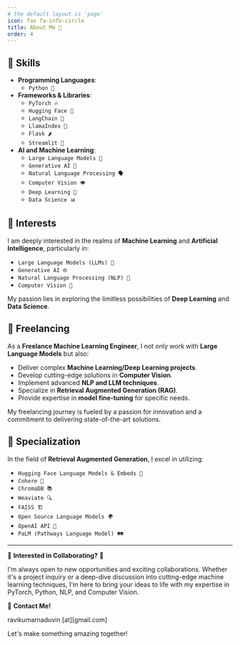 ```yaml
---
# the default layout is 'page'
icon: fas fa-info-circle
title: About Me 🚀
order: 4
---
```


## 🔧 Skills

- **Programming Languages**: 
  - `Python 🐍`
- **Frameworks & Libraries**: 
  - `PyTorch 🔥`
  - `Hugging Face 🤗`
  - `LangChain 🔗`
  - `LlamaIndex 🦙`
  - `Flask 🌶️`
  - `Streamlit 🎈`
- **AI and Machine Learning**:
  - `Large Language Models 📖`
  - `Generative AI 🧠`
  - `Natural Language Processing 🗣️`
  - `Computer Vision 👁️`
  - `Deep Learning 🤖`
  - `Data Science 📊`

## 🌟 Interests

I am deeply interested in the realms of **Machine Learning** and **Artificial Intelligence**, particularly in:

- `Large Language Models (LLMs) 💬`
- `Generative AI 🌐`
- `Natural Language Processing (NLP) 📝`
- `Computer Vision 📸`

My passion lies in exploring the limitless possibilities of **Deep Learning** and **Data Science**. 

## 💼 Freelancing

As a **Freelance Machine Learning Engineer**, I not only work with **Large Language Models** but also:

- Deliver complex **Machine Learning/Deep Learning projects**.
- Develop cutting-edge solutions in **Computer Vision**.
- Implement advanced **NLP and LLM techniques**.
- Specialize in **Retrieval Augmented Generation (RAG)**.
- Provide expertise in **model fine-tuning** for specific needs.

My freelancing journey is fueled by a passion for innovation and a commitment to delivering state-of-the-art solutions.

## 🌱 Specialization

In the field of **Retrieval Augmented Generation**, I excel in utilizing:
- `Hugging Face Language Models & Embeds 🤗` 
- `Cohere 🌟`
- `ChromaDB 📚`
- `Weaviate 🔍`
- `FAISS 🏗️`
- `Open Source Language Models 🌍`
- `OpenAI API 🧮`
- `PaLM (Pathways Language Model) 🛤️`

---

🌟 **Interested in Collaborating?** 🌟

I'm always open to new opportunities and exciting collaborations. Whether it's a project inquiry or a deep-dive discussion into cutting-edge machine learning techniques, I'm here to bring your ideas to life with my expertise in PyTorch, Python, NLP, and Computer Vision.

📩 **Contact Me!**

ravikumarnaduvin [at][gmail.com]

Let's make something amazing together!
